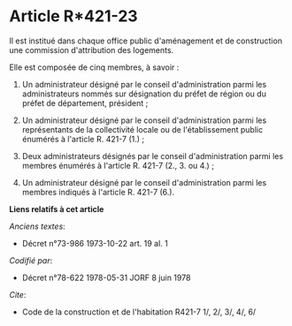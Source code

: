 # Article R*421-23

Il est institué dans chaque office public d'aménagement et de construction une commission d'attribution des logements.

Elle est composée de cinq membres, à savoir :

1. Un administrateur désigné par le conseil d'administration parmi les administrateurs nommés sur désignation du préfet de
région ou du préfet de département, président ;

2. Un administrateur désigné par le conseil d'administration parmi les représentants de la collectivité locale ou de
l'établissement public énumérés à l'article R. 421-7 (1.) ;

3. Deux administrateurs désignés par le conseil d'administration parmi les membres énumérés à l'article R. 421-7 (2., 3. ou
4.) ;

4. Un administrateur désigné par le conseil d'administration parmi les membres indiqués à l'article R. 421-7 (6.).

**Liens relatifs à cet article**

_Anciens textes_:

  - Décret n°73-986 1973-10-22 art. 19 al. 1

_Codifié par_:

  - Décret n°78-622 1978-05-31 JORF 8 juin 1978

_Cite_:

  - Code de la construction et de l'habitation R421-7 1/, 2/, 3/, 4/, 6/
